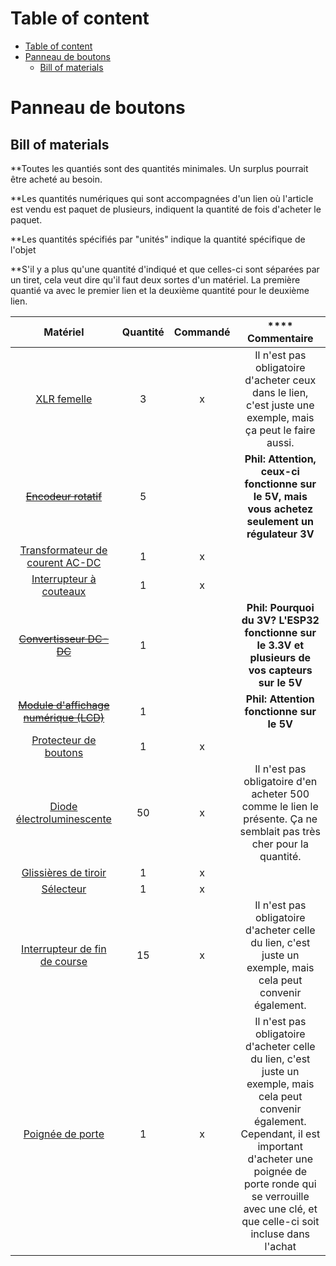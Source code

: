# Table of content

- [Table of content](#table-of-content)
- [Panneau de boutons](#panneau-de-boutons)
  - [Bill of materials](#bill-of-materials)

# Panneau de boutons

## Bill of materials

\*\*Toutes les quantiés sont des quantités minimales. Un surplus pourrait être acheté au besoin.

\*\*Les quantités numériques qui sont accompagnées d'un lien où l'article est vendu est paquet de plusieurs, indiquent la quantité de fois d'acheter le paquet.

\*\*Les quantités spécifiés par "unités" indique la quantité spécifique de l'objet

\*\*S'il y a plus qu'une quantité d'indiqué et que celles-ci sont séparées par un tiret, cela veut dire qu'il faut deux sortes d'un matériel. La première quantié va avec le premier lien et la deuxième quantité pour le deuxième lien.

|                                                          Matériel                                                          | Quantité | Commandé |                                                                                                                  \*\*\*\* Commentaire                                                                                                                   |
| :------------------------------------------------------------------------------------------------------------------------: | :------: | :------: | :-----------------------------------------------------------------------------------------------------------------------------------------------------------------------------------------------------------------------------------------------------: |
|                      [XLR femelle](https://www.amazon.ca/XLR-Female-Jack-Pin-Connector/dp/B07S6J8WVD)                      |    3     |    x     |                                                                       Il n'est pas obligatoire d'acheter ceux dans le lien, c'est juste une exemple, mais ça peut le faire aussi.                                                                       |
|           [~~Encodeur rotatif~~](https://www.amazon.ca/Taiss-KY-040-Encoder-15%C3%9716-5-Arduino/dp/B07F26CT6B)            |    5     |          |                                                                             **Phil: Attention, ceux-ci fonctionne sur le 5V, mais vous achetez seulement un régulateur 3V**                                                                             |
|  [Transformateur de courent AC-DC](https://www.amazon.ca/ALITOVE-Transformer-Switching-Converter-Security/dp/B078RZ6C3N)   |    1     |    x     |                                                                                                                                                                                                                                                         |
|      [Interrupteur à couteaux](https://www.amazon.ca/Household-Disconnect-Electrical-Control-Switches/dp/B0D3VSK37Z)       |    1     |    x     |                                                                                                                                                                                                                                                         |
|       [~~Convertisseur DC-DC~~](https://www.amazon.ca/Step-Down-Waterproof-Miniature-Converter-Supply/dp/B07PNWPLRY)       |    1     |          |                                                                             **Phil: Pourquoi du 3V? L'ESP32 fonctionne sur le 3.3V et plusieurs de vos capteurs sur le 5V**                                                                             |
| [~~Module d'affichage numérique (LCD)~~](https://www.amazon.ca/Robojax-LCD1602-Character-soldered-Interface/dp/B08L5RQHYP) |    1     |          |                                                                                                        **Phil: Attention fonctionne sur le 5V**                                                                                                         |
|      [Protecteur de boutons](https://www.amazon.ca/Healeved-Dustproof-Emergency-Transparent-Pushbutton/dp/B0CRC3TBCJ)      |    1     |    x     |                                                                                                                                                                                                                                                         |
|     [Diode électroluminescente](https://www.amazon.ca/Millimeter-Emitting-Assortment-Diffused-Indicator/dp/B07N2GVCYZ)     |    50    |    x     |                                                                   Il n'est pas obligatoire d'en acheter 500 comme le lien le présente. Ça ne semblait pas très cher pour la quantité.                                                                   |
|       [Glissières de tiroir](https://www.amazon.ca/Pairs-Drawer-Slides-Bearing-3-Section/dp/B0CZLDJLRP/ref=sr_1_5?)        |    1     |    x     |                                                                                                                                                                                                                                                         |
|        [Sélecteur](https://www.amazon.ca/XIRIXX-YMD11-25A-Isolator-Disconnect-Selector/dp/B0CZRJMTF6/ref=sr_1_171?)        |    1     |    x     |                                                                                                                                                                                                                                                         |
|      [Interrupteur de fin de course](https://www.amazon.ca/DAOKI-Switch-Momentary-Button-Arduino/dp/B07YKFX99S?th=1)       |    15    |    x     |                                                                      Il n'est pas obligatoire d'acheter celle du lien, c'est juste un exemple, mais cela peut convenir également.                                                                       |
|         [Poignée de porte](https://www.amazon.ca/Pack-Entry-Knobs-Outdoor-Interior/dp/B0D7GBKWKW/ref=cs_sr_dp_1?)          |    1     |    x     | Il n'est pas obligatoire d'acheter celle du lien, c'est juste un exemple, mais cela peut convenir également. Cependant, il est important d'acheter une poignée de porte ronde qui se verrouille avec une clé, et que celle-ci soit incluse dans l'achat |

